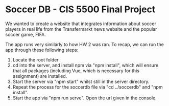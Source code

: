 # Soccer DB - CIS 5500 Final Project

We wanted to create a website that integrates information about soccer players in real life from the Transfermarkt news website and the popular soccer game, FIFA.

The app runs very similarly to how HW 2 was ran. To recap, we can run the app through these following steps:

1. Locate the root folder
2. cd into the server, and install npm via "npm install", which will ensure that all packages (including Vue, which is necessary for this assignment) are installed.
3. Start the server via "npm start" whilst still in the server directory.
4. Repeat the process for the soccerdb file via "cd ../soccerdb" and "npm install".
5. Start the app via "npm run serve". Open the url given in the console.

